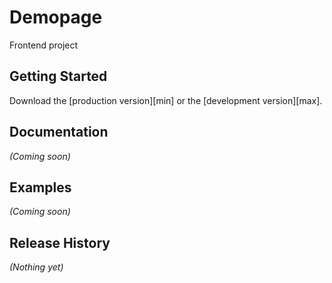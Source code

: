 # Demopage

Frontend project

## Getting Started
Download the [production version][min] or the [development version][max].

## Documentation
_(Coming soon)_

## Examples
_(Coming soon)_

## Release History
_(Nothing yet)_
